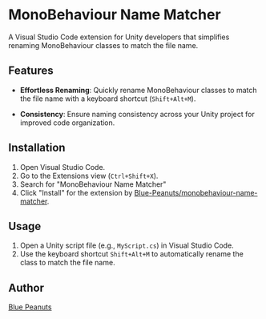 # MonoBehaviour Name Matcher

A Visual Studio Code extension for Unity developers that simplifies renaming MonoBehaviour classes to match the file name.

## Features

- **Effortless Renaming**: Quickly rename MonoBehaviour classes to match the file name with a keyboard shortcut (`Shift+Alt+M`).

- **Consistency**: Ensure naming consistency across your Unity project for improved code organization.

## Installation

1. Open Visual Studio Code.
2. Go to the Extensions view (`Ctrl+Shift+X`).
3. Search for "MonoBehaviour Name Matcher"
4. Click "Install" for the extension by [Blue-Peanuts/monobehaviour-name-matcher](https://github.com/Blue-Peanuts/monobehaviour-name-matcher).

## Usage

1. Open a Unity script file (e.g., `MyScript.cs`) in Visual Studio Code.
2. Use the keyboard shortcut `Shift+Alt+M` to automatically rename the class to match the file name.

## Author

[Blue Peanuts](https://github.com/Blue-Peanuts)

